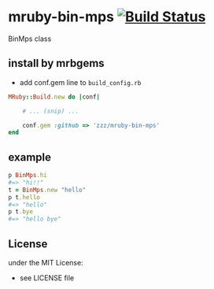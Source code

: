 # mruby-bin-mps   [![Build Status](https://travis-ci.org/zzz/mruby-bin-mps.svg?branch=master)](https://travis-ci.org/zzz/mruby-bin-mps)
BinMps class
## install by mrbgems
- add conf.gem line to `build_config.rb`

```ruby
MRuby::Build.new do |conf|

    # ... (snip) ...

    conf.gem :github => 'zzz/mruby-bin-mps'
end
```
## example
```ruby
p BinMps.hi
#=> "hi!!"
t = BinMps.new "hello"
p t.hello
#=> "hello"
p t.bye
#=> "hello bye"
```

## License
under the MIT License:
- see LICENSE file
